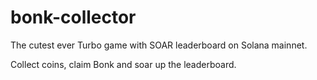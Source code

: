 # bonk-collector
The cutest ever Turbo game with SOAR leaderboard on Solana mainnet.

Collect coins, claim Bonk and soar up the leaderboard.
